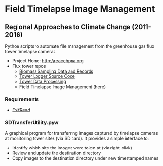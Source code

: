# Field Timelapse Image Management

## Regional Approaches to Climate Change (2011-2016)

Python scripts to automate file management from the greenhouse gas flux tower
timelapse cameras.

* Project Home: <http://reacchpna.org>
* Flux tower repos
    * [Biomass Sampling Data and Records](https://github.com/wsular/reacchpna-eddyflux-biomass)
    * [Tower Logger Source Code](https://github.com/wsular/reacchpna-eddyflux-tower)
    * [Tower Data Processing](https://github.com/wsular/reacchpna-eddyflux-processing)
    * Field Timelapse Image Management (here)


### Requirements

* [ExifRead](https://github.com/ianare/exif-py)


### SDTransferUtility.pyw

A graphical program for transferring images captured by timelapse cameras at
monitoring tower sites (via SD card). It provides a simple interface to:

* Identify which site the images were taken at (via right-click)
* Review and update the destination directory
* Copy images to the destination directory under new timestamped names

